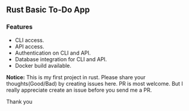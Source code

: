 ## Rust Basic To-Do App

### Features
* CLI access.
* API access.
* Authentication on CLI and API.
* Database integration for CLI and API.
* Docker build available.


**Notice:** This is my first project in rust. Please share your thoughts(Good/Bad) by creating issues here. PR is most welcome. But I really appreciate create an issue before you send me a PR. 

Thank you 